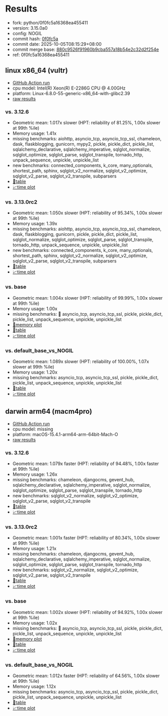 # Results

- fork: python/0f0fc5a16368ea455411
- version: 3.15.0a0
- config: NOGIL
- commit hash: [0f0fc5a](https://github.com/python/cpython/commit/0f0fc5a)
- commit date: 2025-10-05T08:15:29+08:00
- commit merge base: [880c9526f91960b9cba557a18b54e2c32d2f254e](https://github.com/python/cpython/commit/880c9526f91960b9cba557a18b54e2c32d2f254e)
- ref: 0f0fc5a16368ea455411

## linux x86_64 (vultr)

- [GitHub Action run](https://github.com/facebookexperimental/free-threading-benchmarking/actions/runs/18251475358)
- cpu model: Intel(R) Xeon(R) E-2286G CPU @ 4.00GHz
- platform: Linux-6.8.0-55-generic-x86_64-with-glibc2.39
- [raw results](bm-20251005-vultr-x86_64-python-0f0fc5a16368ea455411-3.15.0a0-0f0fc5a.json)

### vs. 3.12.6

- Geometric mean: 1.017x slower (HPT: reliability of 81.25%, 1.00x slower at 99th %ile)
- Memory usage: 1.41x
- missing benchmarks: aiohttp, asyncio_tcp, asyncio_tcp_ssl, chameleon, dask, flaskblogging, gunicorn, mypy2, pickle, pickle_dict, pickle_list, sqlalchemy_declarative, sqlalchemy_imperative, sqlglot_normalize, sqlglot_optimize, sqlglot_parse, sqlglot_transpile, tornado_http, unpack_sequence, unpickle, unpickle_list
- new benchmarks: connected_components, k_core, many_optionals, shortest_path, sphinx, sqlglot_v2_normalize, sqlglot_v2_optimize, sqlglot_v2_parse, sqlglot_v2_transpile, subparsers
- [📄table](bm-20251005-vultr-x86_64-python-0f0fc5a16368ea455411-3.15.0a0-0f0fc5a-vs-3.12.6.md)
- [📈time plot](bm-20251005-vultr-x86_64-python-0f0fc5a16368ea455411-3.15.0a0-0f0fc5a-vs-3.12.6.svg)

### vs. 3.13.0rc2

- Geometric mean: 1.050x slower (HPT: reliability of 95.34%, 1.00x slower at 99th %ile)
- Memory usage: 1.39x
- missing benchmarks: aiohttp, asyncio_tcp, asyncio_tcp_ssl, chameleon, dask, flaskblogging, gunicorn, pickle, pickle_dict, pickle_list, sqlglot_normalize, sqlglot_optimize, sqlglot_parse, sqlglot_transpile, tornado_http, unpack_sequence, unpickle, unpickle_list
- new benchmarks: connected_components, k_core, many_optionals, shortest_path, sphinx, sqlglot_v2_normalize, sqlglot_v2_optimize, sqlglot_v2_parse, sqlglot_v2_transpile, subparsers
- [📄table](bm-20251005-vultr-x86_64-python-0f0fc5a16368ea455411-3.15.0a0-0f0fc5a-vs-3.13.0rc2.md)
- [📈time plot](bm-20251005-vultr-x86_64-python-0f0fc5a16368ea455411-3.15.0a0-0f0fc5a-vs-3.13.0rc2.svg)

### vs. base

- Geometric mean: 1.004x slower (HPT: reliability of 99.99%, 1.00x slower at 99th %ile)
- Memory usage: 1.00x
- missing benchmarks: 🔴 asyncio_tcp, asyncio_tcp_ssl, pickle, pickle_dict, pickle_list, unpack_sequence, unpickle, unpickle_list
- [🧠memory plot](bm-20251005-vultr-x86_64-python-0f0fc5a16368ea455411-3.15.0a0-0f0fc5a-vs-base-mem.svg)
- [📄table](bm-20251005-vultr-x86_64-python-0f0fc5a16368ea455411-3.15.0a0-0f0fc5a-vs-base.md)
- [📈time plot](bm-20251005-vultr-x86_64-python-0f0fc5a16368ea455411-3.15.0a0-0f0fc5a-vs-base.svg)

### vs. default_base_vs_NOGIL

- Geometric mean: 1.089x slower (HPT: reliability of 100.00%, 1.07x slower at 99th %ile)
- Memory usage: 1.20x
- missing benchmarks: asyncio_tcp, asyncio_tcp_ssl, pickle, pickle_dict, pickle_list, unpack_sequence, unpickle, unpickle_list
- [📄table](bm-20251005-vultr-x86_64-python-0f0fc5a16368ea455411-3.15.0a0-0f0fc5a-vs-default_base_vs_NOGIL.md)
- [📈time plot](bm-20251005-vultr-x86_64-python-0f0fc5a16368ea455411-3.15.0a0-0f0fc5a-vs-default_base_vs_NOGIL.svg)

## darwin arm64 (macm4pro)

- [GitHub Action run](https://github.com/facebookexperimental/free-threading-benchmarking/actions/runs/18251475358)
- cpu model: missing
- platform: macOS-15.4.1-arm64-arm-64bit-Mach-O
- [raw results](bm-20251005-macm4pro-arm64-python-0f0fc5a16368ea455411-3.15.0a0-0f0fc5a.json)

### vs. 3.12.6

- Geometric mean: 1.079x faster (HPT: reliability of 94.48%, 1.00x faster at 99th %ile)
- Memory usage: 1.26x
- missing benchmarks: chameleon, djangocms, gevent_hub, sqlalchemy_declarative, sqlalchemy_imperative, sqlglot_normalize, sqlglot_optimize, sqlglot_parse, sqlglot_transpile, tornado_http
- new benchmarks: sqlglot_v2_normalize, sqlglot_v2_optimize, sqlglot_v2_parse, sqlglot_v2_transpile
- [📄table](bm-20251005-macm4pro-arm64-python-0f0fc5a16368ea455411-3.15.0a0-0f0fc5a-vs-3.12.6.md)
- [📈time plot](bm-20251005-macm4pro-arm64-python-0f0fc5a16368ea455411-3.15.0a0-0f0fc5a-vs-3.12.6.svg)

### vs. 3.13.0rc2

- Geometric mean: 1.001x faster (HPT: reliability of 80.34%, 1.00x slower at 99th %ile)
- Memory usage: 1.21x
- missing benchmarks: chameleon, djangocms, gevent_hub, sqlalchemy_declarative, sqlalchemy_imperative, sqlglot_normalize, sqlglot_optimize, sqlglot_parse, sqlglot_transpile, tornado_http
- new benchmarks: sqlglot_v2_normalize, sqlglot_v2_optimize, sqlglot_v2_parse, sqlglot_v2_transpile
- [📄table](bm-20251005-macm4pro-arm64-python-0f0fc5a16368ea455411-3.15.0a0-0f0fc5a-vs-3.13.0rc2.md)
- [📈time plot](bm-20251005-macm4pro-arm64-python-0f0fc5a16368ea455411-3.15.0a0-0f0fc5a-vs-3.13.0rc2.svg)

### vs. base

- Geometric mean: 1.002x slower (HPT: reliability of 94.92%, 1.00x slower at 99th %ile)
- Memory usage: 1.02x
- missing benchmarks: 🔴 asyncio_tcp, asyncio_tcp_ssl, pickle, pickle_dict, pickle_list, unpack_sequence, unpickle, unpickle_list
- [🧠memory plot](bm-20251005-macm4pro-arm64-python-0f0fc5a16368ea455411-3.15.0a0-0f0fc5a-vs-base-mem.svg)
- [📄table](bm-20251005-macm4pro-arm64-python-0f0fc5a16368ea455411-3.15.0a0-0f0fc5a-vs-base.md)
- [📈time plot](bm-20251005-macm4pro-arm64-python-0f0fc5a16368ea455411-3.15.0a0-0f0fc5a-vs-base.svg)

### vs. default_base_vs_NOGIL

- Geometric mean: 1.012x faster (HPT: reliability of 64.56%, 1.00x slower at 99th %ile)
- Memory usage: 1.12x
- missing benchmarks: asyncio_tcp, asyncio_tcp_ssl, pickle, pickle_dict, pickle_list, unpack_sequence, unpickle, unpickle_list
- [📄table](bm-20251005-macm4pro-arm64-python-0f0fc5a16368ea455411-3.15.0a0-0f0fc5a-vs-default_base_vs_NOGIL.md)
- [📈time plot](bm-20251005-macm4pro-arm64-python-0f0fc5a16368ea455411-3.15.0a0-0f0fc5a-vs-default_base_vs_NOGIL.svg)

